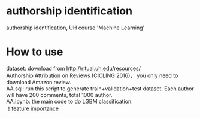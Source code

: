 # authorship identification
authorship identification, UH course 'Machine Learning'

# How to use
dataset: download from  http://ritual.uh.edu/resources/    
Authorship Attribution on Reviews (CICLING 2016)， you only need to download Amazon review.    
AA.sql: run this script to generate train+validation+test dataset. Each author will have 200 comments, total 1000 author.   
AA.ipynb: the main code to do LGBM classification.   
！[feature importance](https://github.com/stephenkung/authorship/blob/master/final.png)

